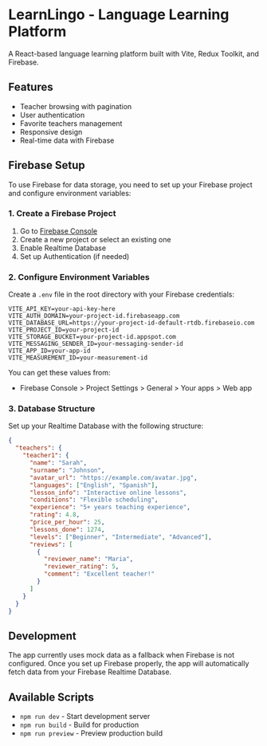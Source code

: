 # LearnLingo - Language Learning Platform

A React-based language learning platform built with Vite, Redux Toolkit, and Firebase.

## Features

- Teacher browsing with pagination
- User authentication
- Favorite teachers management
- Responsive design
- Real-time data with Firebase

## Firebase Setup

To use Firebase for data storage, you need to set up your Firebase project and configure environment variables:

### 1. Create a Firebase Project

1. Go to [Firebase Console](https://console.firebase.google.com/)
2. Create a new project or select an existing one
3. Enable Realtime Database
4. Set up Authentication (if needed)

### 2. Configure Environment Variables

Create a `.env` file in the root directory with your Firebase credentials:

```env
VITE_API_KEY=your-api-key-here
VITE_AUTH_DOMAIN=your-project-id.firebaseapp.com
VITE_DATABASE_URL=https://your-project-id-default-rtdb.firebaseio.com
VITE_PROJECT_ID=your-project-id
VITE_STORAGE_BUCKET=your-project-id.appspot.com
VITE_MESSAGING_SENDER_ID=your-messaging-sender-id
VITE_APP_ID=your-app-id
VITE_MEASUREMENT_ID=your-measurement-id
```

You can get these values from:
- Firebase Console > Project Settings > General > Your apps > Web app

### 3. Database Structure

Set up your Realtime Database with the following structure:

```json
{
  "teachers": {
    "teacher1": {
      "name": "Sarah",
      "surname": "Johnson",
      "avatar_url": "https://example.com/avatar.jpg",
      "languages": ["English", "Spanish"],
      "lesson_info": "Interactive online lessons",
      "conditions": "Flexible scheduling",
      "experience": "5+ years teaching experience",
      "rating": 4.8,
      "price_per_hour": 25,
      "lessons_done": 1274,
      "levels": ["Beginner", "Intermediate", "Advanced"],
      "reviews": [
        {
          "reviewer_name": "Maria",
          "reviewer_rating": 5,
          "comment": "Excellent teacher!"
        }
      ]
    }
  }
}
```

## Development

The app currently uses mock data as a fallback when Firebase is not configured. Once you set up Firebase properly, the app will automatically fetch data from your Firebase Realtime Database.

## Available Scripts

- `npm run dev` - Start development server
- `npm run build` - Build for production
- `npm run preview` - Preview production build
